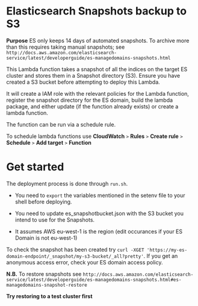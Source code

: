 # Elasticsearch Snapshots backup to S3

**Purpose** ES only keeps 14 days of automated snapshots. To archive more than this requires taking manual snapshots; see `http://docs.aws.amazon.com/elasticsearch-service/latest/developerguide/es-managedomains-snapshots.html`

This Lambda function takes a snapshot of all the indices on the target ES cluster and stores them in a Snapshot directory (S3).  Ensure you have created a S3 bucket before attempting to deploy this Lambda.

It will create a IAM role with the relevant policies for the Lambda function, register the snapshot directory for the ES domain, build the lambda package, and either update (if the function already exists) or create a lambda function.

The function can be run via a schedule rule.

To schedule lambda functions use **CloudWatch** `>` **Rules** `>` **Create rule** `>` **Schedule** `>` **Add target** `>` **Function**


# Get started

The deployment process is done through `run.sh`.

* You need to `export` the variables mentioned in the setenv file to your shell before deploying.

* You need to update es_snapshotbucket.json with the S3 bucket you intend to use for the Snapshots.

* It assumes AWS eu-west-1 is the region (edit occurances if your ES Domain is not eu-west-1)

To check the snapshot has been created try `curl -XGET 'https://my-es-domain-endpoint/_snapshot/my-s3-bucket/_all?pretty'`.  If you get an anonymous access error, check your ES domain access policy.

**N.B.** To restore snapshots see `http://docs.aws.amazon.com/elasticsearch-service/latest/developerguide/es-managedomains-snapshots.html#es-managedomains-snapshot-restore`

**Try restoring to a test cluster first**
